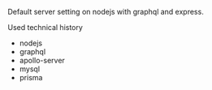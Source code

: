 Default server setting on nodejs with graphql and express.

Used technical history

- nodejs
- graphql
- apollo-server
- mysql
- prisma